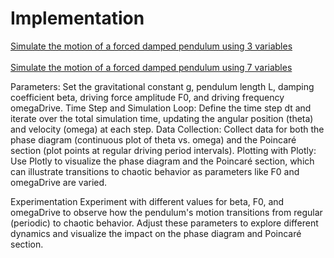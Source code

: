 # Implementation

[Simulate the motion of a forced damped pendulum using 3 variables](https://mg-2025p03.github.io/physics/Physics/1%20Mechanics/pPendulum.html)
<br/><br/>
[Simulate the motion of a forced damped pendulum using 7 variables](https://mg-2025p03.github.io/physics/Physics/1%20Mechanics/pPendulum2.html)

Parameters: Set the gravitational constant g, pendulum length L, damping coefficient beta, driving force amplitude F0, and driving frequency omegaDrive.
Time Step and Simulation Loop: Define the time step dt and iterate over the total simulation time, updating the angular position (theta) and velocity (omega) at each step.
Data Collection: Collect data for both the phase diagram (continuous plot of theta vs. omega) and the Poincaré section (plot points at regular driving period intervals).
Plotting with Plotly: Use Plotly to visualize the phase diagram and the Poincaré section, which can illustrate transitions to chaotic behavior as parameters like F0 and omegaDrive are varied.

Experimentation
Experiment with different values for beta, F0, and omegaDrive to observe how the pendulum's motion transitions from regular (periodic) to chaotic behavior. Adjust these parameters to explore different dynamics and visualize the impact on the phase diagram and Poincaré section.
